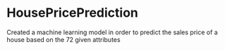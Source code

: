 # HousePricePrediction
Created a machine learning model in order to predict the sales price of a house based on the 72 given attributes
